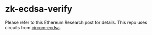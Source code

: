 # zk-ecdsa-verify

Please refer to this Ethereum Research post for details.
This repo uses circuits from [circom-ecdsa](https://github.com/0xPARC/circom-ecdsa).

